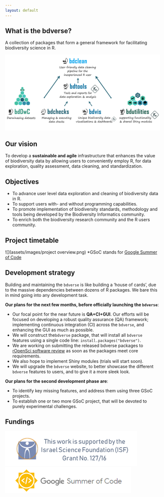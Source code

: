 ```yaml
---
layout: default
---
```


## What is the bdverse?

A collection of packages that form a general framework for facilitating biodiversity science in R.

![](assets/images/The-bdverse-no-head.png)
## Our vision

To develop a **sustainable and agile** infrastructure that enhances the value of biodiversity data by allowing users to conveniently employ R, for data exploration, quality assessment, data cleaning, and standardization. 


## Objectives

* To advance user level data exploration and cleaning of biodiversity data in R.
* To support users with- and without programming capabilities.
* To promote implementation of biodiversity standards, methodology and tools being developed by the Biodiversity Informatics community.
* To enrich both the biodiversity research community and the R users community.


## Project timetable

![](assets/images/project overview.png)
*GSoC stands for <a href="https://summerofcode.withgoogle.com/" target="_blank">Google Summer of Code</a> 

## Development strategy

Building and maintaining the `bdverse` is like building a ‘house of cards’, due to the massive dependencies between dozens of R packages. We bare this in mind going into any development task. 

**Our plans for the next few months, before officially launching the `bdverse`**:

* Our focal point for the near future is **QA+CI+GUI**. Our efforts will be focused on developing a robust quality assurance (QA) framework; implementing continuous integration (CI) across the `bdverse`, and enhancing the GUI as much as possible.
* We will construct the`bdverse` package, that will install all `bdverse` features using a single code line: `install.packages("bdverse")`.
* We are working on submitting the released bdverse packages to [rOpenSci software review](https://ropensci.org/software-review/) as soon as the packages meet core requirements.
* We also hope to implement Shiny modules (trials will start soon).
* We will upgrade the `bdverse` website, to better showcase the different `bdverse` features to users, and to give it a more sleek look.

**Our plans for the second development phase are**:

* To identify key missing features, and address them using three GSoC projects.
* To establish one or two more GSoC project, that will be devoted to purely experimental challenges.


## Fundings

![](assets/images/ISF.png)
![](assets/images/GSoC.png)
